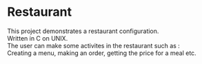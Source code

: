 # Restaurant

This project demonstrates a restaurant configuration. <br />
Written in C on UNIX. <br />
The user can make some activites in the restaurant such as :  <br />
Creating a menu, making an order, getting the price for a meal etc. <br />
